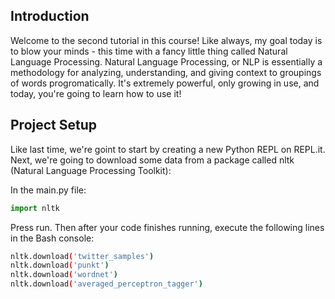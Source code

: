 ## Introduction
Welcome to the second tutorial in this course! Like always, my goal today is to blow your minds - this time with a fancy little thing called Natural Language Processing. Natural Language Processing, or NLP is essentially a methodology for analyzing, understanding, and giving context to groupings of words progromatically. It's extremely powerful, only growing in use, and today, you're going to learn how to use it!

## Project Setup
Like last time, we're goint to start by creating a new Python REPL on REPL.it. Next, we're going to download some data from a package called nltk (Natural Language Processing Toolkit):

In the main.py file:
```python
import nltk
```

Press run. Then after your code finishes running, execute the following lines in the Bash console:
```bash
nltk.download('twitter_samples')
nltk.download('punkt')
nltk.download('wordnet')
nltk.download('averaged_perceptron_tagger')
```